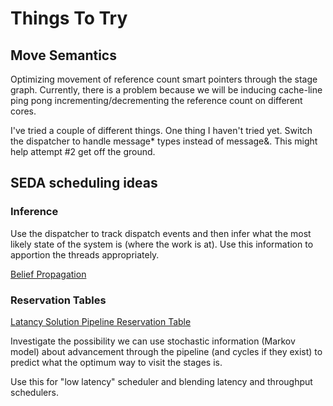 # Things To Try

## Move Semantics

Optimizing movement of reference count smart pointers through the stage graph. Currently, there is a problem because we will be inducing cache-line ping pong incrementing/decrementing the reference count on different cores. 

I've tried a couple of different things. One thing I haven't tried yet. Switch the dispatcher to handle message* types instead of message&. This might help attempt #2 get off the ground.  

## SEDA scheduling ideas

### Inference

Use the dispatcher to track dispatch events and then infer what the most likely state of the system is (where the work is at). Use this information to apportion the threads appropriately. 

[Belief Propagation](http://en.wikipedia.org/wiki/Belief_propagation)

### Reservation Tables

[Latancy Solution Pipeline Reservation Table](http://www.scribd.com/doc/120016881/Latancy-Solution-pipeline-reservation-table)

Investigate the possibility we can use stochastic information (Markov model) about advancement through the pipeline (and cycles if they exist) to predict what the optimum way to visit the stages is. 

Use this for "low latency" scheduler and blending latency and throughput schedulers.
